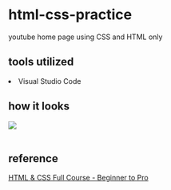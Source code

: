 # html-css-practice
youtube home page using CSS and HTML only

## tools utilized
<li>Visual Studio Code</li> 

## how it looks 
<img src = "https://github.com/HananAlhajri/youtube-html-css/assets/92547643/26a3beb1-0a96-4c87-95b1-7f953901180f"> 
<br><br>

## reference
[HTML & CSS Full Course - Beginner to Pro](https://www.youtube.com/watch?v=G3e-cpL7ofc)

